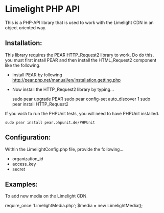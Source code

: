 Limelight PHP API
====================================
This is a PHP-API library that is used to work with the Limelight CDN in an
object oriented way.

Installation:
------------------------------------
This library requires the PEAR HTTP_Request2 library to work.  Do do this, you
must first install PEAR and then install the HTML_Request2 component like the
following.

  - Install PEAR by following http://pear.php.net/manual/en/installation.getting.php

  - Now install the HTTP_Request2 library by typing...

    sudo pear upgrade PEAR
    sudo pear config-set auto_discover 1
    sudo pear install HTTP_Request2

If you wish to run the PHPUnit tests, you will need to have PHPUnit installed.

    sudo pear install pear.phpunit.de/PHPUnit

Configuration:
------------------------------------
Within the LimelightConfig.php file, provide the following...

 - organization_id
 - access_key
 - secret

Examples:
------------------------------------

To add new media on the Limelight CDN.

require_once 'LimelightMedia.php';
$media = new LimelightMedia();

